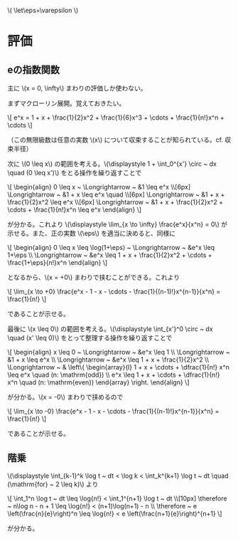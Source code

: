\\(
    \let\eps=\varepsilon
\\)

# 評価

## eの指数関数

主に \\(x = 0, \infty\\) まわりの評価しか使わない。

まずマクローリン展開。覚えておきたい。

\\[
    e^x = 1 + x + \frac{1}{2}x^2 + \frac{1}{6}x^3 + \cdots + \frac{1}{n!}x^n + \cdots
\\]

（この無限級数は任意の実数 \\(x\\) について収束することが知られている。cf. 収束半径）

次に \\(0 \leq x\\) の範囲を考える。\\(\displaystyle 1 + \int_0^{x'} \circ ~ dx \quad (0 \leq x')\\) をとる操作を繰り返すことで

\\[
    \begin{align}
        0 \leq x ~ \Longrightarrow ~ &1 \leq e^x \\\\[6px]
        \Longrightarrow ~ &1 + x \leq e^x \quad \\\\[6px]
        \Longrightarrow ~ &1 + x + \frac{1}{2}x^2 \leq e^x \\\\[6px]
        \Longrightarrow ~ &1 + x + \frac{1}{2}x^2 + \cdots + \frac{1}{n!}x^n \leq e^x
    \end{align}
\\]

が分かる。これより \\(\displaystyle \lim_{x \to \infty} \frac{e^x}{x^n} = 0\\) が示せる。また、正の実数 \\(\eps\\) を適当に決めると、同様に

\\[
    \begin{align}
    0 \leq x \leq \log(1+\eps) ~ \Longrightarrow ~ &e^x \leq 1+\eps \\\\
    \Longrightarrow ~ &e^x \leq 1 + x + \frac{1}{2}x^2 + \cdots + \frac{1+\eps}{n!}x^n
    \end{align}
\\]

となるから、\\(x = +0\\) まわりで挟むことができる。これより

\\[
    \lim_{x \to +0} \frac{e^x - 1 - x - \cdots - \frac{1}{(n-1)!}x^{n-1}}{x^n} = \frac{1}{n!}
\\]

であることが示せる。

最後に \\(x \leq 0\\) の範囲を考える。\\(\displaystyle \int_{x'}^0 \circ ~ dx \quad (x' \leq 0)\\) をとって整理する操作を繰り返すことで

\\[
    \begin{align}
    x \leq 0 ~ \Longrightarrow ~ &e^x \leq 1 \\\\
    \Longrightarrow ~ &1 + x \leq e^x \\\\
    \Longrightarrow ~ &e^x \leq 1 + x + \frac{1}{2}x^2 \\\\
    \Longrightarrow ~ &
        \left\\{ \begin{array}{l}
            1 + x + \cdots + \dfrac{1}{n!} x^n \leq e^x \quad (n: \mathrm{odd}) \\\\
            e^x \leq 1 + x + \cdots + \dfrac{1}{n!} x^n \quad (n: \mathrm{even})
        \end{array} \right.
    \end{align}
\\]

が分かる。\\(x = -0\\) まわりで挟めるので

\\[
    \lim_{x \to -0} \frac{e^x - 1 - x - \cdots - \frac{1}{(n-1)!}x^{n-1}}{x^n} = \frac{1}{n!}
\\]

であることが示せる。


## 階乗

\\(\displaystyle \int_{k-1}^k \log t ~ dt < \log k < \int_k^{k+1} \log t ~ dt \quad (\mathrm{for} ~ 2 \leq k)\\) より

\\[
    \int_1^n \log t ~ dt \leq \log{n!} < \int_1^{n+1} \log t ~ dt \\\\[10px]
    \therefore ~ n\log n - n + 1 \leq \log{n!} < (n+1)\log(n+1) - n \\\\
    \therefore ~ e \left(\frac{n}{e}\right)^n \leq \log{n!} < e \left(\frac{n+1}{e}\right)^{n+1}
\\]

が分かる。
